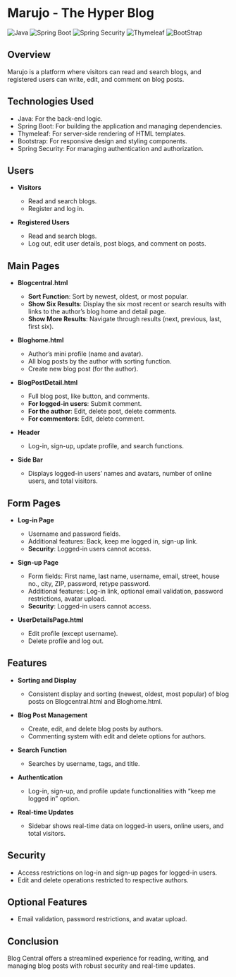 # Marujo - The Hyper Blog

![Java](https://img.shields.io/badge/Java-F9981D?style=for-the-badge&logo=java&logoColor=white)
![Spring Boot](https://img.shields.io/badge/SpringBoot-6DB5D?style=for-the-badge&logo=springboot&logoColor=white)
![Spring Security](https://img.shields.io/badge/SpringSecurity-6DB33D?style=for-the-badge&logo=springsecurity&logoColor=white)
![Thymeleaf](https://img.shields.io/badge/Thymeleaf-005F0F?style=for-the-badge&logo=thymeleaf&logoColor=white)
![BootStrap](https://img.shields.io/badge/Bootstrap-7952B3?style=for-the-badge&logo=bootstrap&logoColor=white)

## Overview
Marujo is a platform where visitors can read and search blogs, and registered users can write, edit, and comment on blog posts.

## Technologies Used
- Java: For the back-end logic.
- Spring Boot: For building the application and managing dependencies.
- Thymeleaf: For server-side rendering of HTML templates.
- Bootstrap: For responsive design and styling components.
- Spring Security: For managing authentication and authorization.

## Users
- **Visitors**
  - Read and search blogs.
  - Register and log in.
    
- **Registered Users**
  - Read and search blogs.
  - Log out, edit user details, post blogs, and comment on posts.

## Main Pages
- **Blogcentral.html**
  - **Sort Function**: Sort by newest, oldest, or most popular.
  - **Show Six Results**: Display the six most recent or search results with links to the author’s blog home and detail page.
  - **Show More Results**: Navigate through results (next, previous, last, first six).

- **Bloghome.html**
  - Author’s mini profile (name and avatar).
  - All blog posts by the author with sorting function.
  - Create new blog post (for the author).

- **BlogPostDetail.html**
  - Full blog post, like button, and comments.
  - **For logged-in users**: Submit comment.
  - **For the author**: Edit, delete post, delete comments.
  - **For commentors**: Edit, delete comment.
    
- **Header**
  - Log-in, sign-up, update profile, and search functions.

- **Side Bar**
  - Displays logged-in users’ names and avatars, number of online users, and total visitors.

## Form Pages

- **Log-in Page**
  - Username and password fields.
  - Additional features: Back, keep me logged in, sign-up link.
  - **Security**: Logged-in users cannot access.

- **Sign-up Page**
  - Form fields: First name, last name, username, email, street, house no., city, ZIP, password, retype password.
  - Additional features: Log-in link, optional email validation, password restrictions, avatar upload.
  - **Security**: Logged-in users cannot access.

- **UserDetailsPage.html**
  - Edit profile (except username).
  - Delete profile and log out.

## Features
- **Sorting and Display**
    - Consistent display and sorting (newest, oldest, most popular) of blog posts on Blogcentral.html and Bloghome.html.
      
- **Blog Post Management**
  - Create, edit, and delete blog posts by authors.
  - Commenting system with edit and delete options for authors.

- **Search Function**
  - Searches by username, tags, and title.

- **Authentication**
  - Log-in, sign-up, and profile update functionalities with “keep me logged in” option.

- **Real-time Updates**
  - Sidebar shows real-time data on logged-in users, online users, and total visitors.

## Security
  - Access restrictions on log-in and sign-up pages for logged-in users.
  - Edit and delete operations restricted to respective authors.
    
## Optional Features
  - Email validation, password restrictions, and avatar upload.

## Conclusion
Blog Central offers a streamlined experience for reading, writing, and managing blog posts with robust security and real-time updates.
